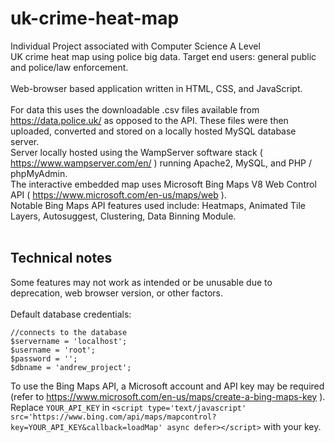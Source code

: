 # uk-crime-heat-map
Individual Project associated with Computer Science A Level<br/>
UK crime heat map using police big data. Target end users: general public and police/law enforcement.<br/>
<br/>
Web-browser based application written in HTML, CSS, and JavaScript.<br/>
<br/>
For data this uses the downloadable .csv files available from https://data.police.uk/ as opposed to the API. These files were then uploaded, converted and stored on a locally hosted MySQL database server.<br/>
Server locally hosted using the WampServer software stack ( https://www.wampserver.com/en/ ) running Apache2, MySQL, and PHP / phpMyAdmin.<br/>
The interactive embedded map uses Microsoft Bing Maps V8 Web Control API ( https://www.microsoft.com/en-us/maps/web ).<br/>
Notable Bing Maps API features used include: Heatmaps, Animated Tile Layers, Autosuggest, Clustering, Data Binning Module.<br/>
<br/>
## Technical notes
Some features may not work as intended or be unusable due to deprecation, web browser version, or other factors.<br/>
<br/>
Default database credentials:<br/>
```
//connects to the database
$servername = 'localhost';
$username = 'root';
$password = '';
$dbname = 'andrew_project';
```
To use the Bing Maps API, a Microsoft account and API key may be required (refer to https://www.microsoft.com/en-us/maps/create-a-bing-maps-key ).<br/>
Replace `YOUR_API_KEY` in `<script type='text/javascript' src='https://www.bing.com/api/maps/mapcontrol?key=YOUR_API_KEY&callback=loadMap' async defer></script>` with your key.
